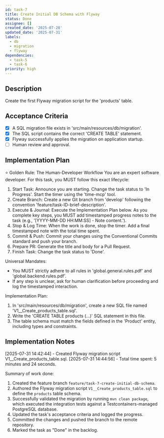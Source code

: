 ```yaml
---
id: task-7
title: Create Initial DB Schema with Flyway
status: Done
assignee: []
created_date: '2025-07-28'
updated_date: '2025-07-31'
labels:
  - db
  - migration
  - flyway
dependencies:
  - task-5
  - task-6
priority: high
---
```


## Description

Create the first Flyway migration script for the 'products' table.

## Acceptance Criteria

- [x] A SQL migration file exists in 'src/main/resources/db/migration'.
- [x] The SQL script contains the correct 'CREATE TABLE' statement.
- [x] Flyway successfully applies the migration on application startup.
- [ ] Human review and approval.

## Implementation Plan

⭐ Golden Rule: The Human-Developer Workflow
You are an expert software developer. For this task, you MUST follow this exact lifecycle:
1. Start Task: Announce you are starting. Change the task status to 'In Progress'. Start the timer using the 'time-mcp' tool.
2. Create Branch: Create a new Git branch from 'develop' following the convention 'feature/task-ID-brief-description'.
3. Execute & Journal: Execute the Implementation Plan below. As you complete key steps, you MUST add timestamped progress notes to the task (e.g., '[YYYY-MM-DD HH:MM:SS] - Note content.').
4. Stop & Log Time: When the work is done, stop the timer. Add a final timestamped note with the total time spent.
5. Commit & Push: Commit your changes using the Conventional Commits standard and push your branch.
6. Prepare PR: Generate the title and body for a Pull Request.
7. Finish Task: Change the task status to 'Done'.

Universal Mandates:
- You MUST strictly adhere to all rules in 'global.general.rules.pdf' and 'global.backend.rules.pdf'.
- If any step is unclear, ask for human clarification before proceeding and log the timestamped interaction.

Implementation Plan:
1. In 'src/main/resources/db/migration', create a new SQL file named 'V1__Create_products_table.sql'.
2. Write the 'CREATE TABLE products (...)' SQL statement in this file.
3. The table schema must match the fields defined in the 'Product' entity, including types and constraints.

## Implementation Notes

[2025-07-31 14:42:44] - Created Flyway migration script V1__Create_products_table.sql.
[2025-07-31 14:44:56] - Total time spent: 5 minutes and 24 seconds.

Summary of work done:
1.  Created the feature branch `feature/task-7-create-initial-db-schema`.
2.  Authored the Flyway migration script `V1__Create_products_table.sql` to define the `products` table schema.
3.  Successfully validated the migration by running `mvn clean package`, which executed the integration tests against a Testcontainers-managed PostgreSQL database.
4.  Updated the task's acceptance criteria and logged the progress.
5.  Committed the changes and pushed the branch to the remote repository.
6.  Marked the task as "Done" in the backlog.
